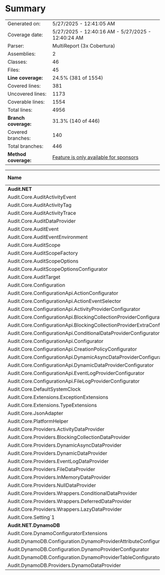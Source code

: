 # Summary
|||
|:---|:---|
| Generated on: | 5/27/2025 - 12:41:05 AM |
| Coverage date: | 5/27/2025 - 12:40:16 AM - 5/27/2025 - 12:40:24 AM |
| Parser: | MultiReport (3x Cobertura) |
| Assemblies: | 2 |
| Classes: | 46 |
| Files: | 45 |
| **Line coverage:** | 24.5% (381 of 1554) |
| Covered lines: | 381 |
| Uncovered lines: | 1173 |
| Coverable lines: | 1554 |
| Total lines: | 4956 |
| **Branch coverage:** | 31.3% (140 of 446) |
| Covered branches: | 140 |
| Total branches: | 446 |
| **Method coverage:** | [Feature is only available for sponsors](https://reportgenerator.io/pro) |

|**Name**|**Covered**|**Uncovered**|**Coverable**|**Total**|**Line coverage**|**Covered**|**Total**|**Branch coverage**|
|:---|---:|---:|---:|---:|---:|---:|---:|---:|
|**Audit.NET**|**272**|**1157**|**1429**|**4684**|**19%**|**91**|**378**|**24%**|
|Audit.Core.AuditActivityEvent|0|2|2|78|0%|0|0||
|Audit.Core.AuditActivityTag|0|2|2|78|0%|0|0||
|Audit.Core.AuditActivityTrace|0|10|10|78|0%|0|0||
|Audit.Core.AuditDataProvider|3|17|20|128|15%|2|8|25%|
|Audit.Core.AuditEvent|14|2|16|107|87.5%|0|0||
|Audit.Core.AuditEventEnvironment|9|2|11|74|81.8%|0|0||
|Audit.Core.AuditScope|116|146|262|661|44.2%|77|168|45.8%|
|Audit.Core.AuditScopeFactory|13|54|67|209|19.4%|0|2|0%|
|Audit.Core.AuditScopeOptions|17|21|38|129|44.7%|0|2|0%|
|Audit.Core.AuditScopeOptionsConfigurator|0|33|33|107|0%|0|2|0%|
|Audit.Core.AuditTarget|3|0|3|26|100%|0|0||
|Audit.Core.Configuration|67|192|259|601|25.8%|7|10|70%|
|Audit.Core.ConfigurationApi.ActionConfigurator|0|5|5|19|0%|0|0||
|Audit.Core.ConfigurationApi.ActionEventSelector|0|16|16|48|0%|0|0||
|Audit.Core.ConfigurationApi.ActivityProviderConfigurator|0|38|38|121|0%|0|0||
|Audit.Core.ConfigurationApi.BlockingCollectionProviderConfigurator|0|10|10|32|0%|0|0||
|Audit.Core.ConfigurationApi.BlockingCollectionProviderExtraConfigurator|0|2|2|13|0%|0|0||
|Audit.Core.ConfigurationApi.ConditionalDataProviderConfigurator|0|37|37|77|0%|0|0||
|Audit.Core.ConfigurationApi.Configurator|0|67|67|195|0%|0|0||
|Audit.Core.ConfigurationApi.CreationPolicyConfigurator|2|8|10|35|20%|0|0||
|Audit.Core.ConfigurationApi.DynamicAsyncDataProviderConfigurator|0|23|23|79|0%|0|0||
|Audit.Core.ConfigurationApi.DynamicDataProviderConfigurator|0|13|13|47|0%|0|0||
|Audit.Core.ConfigurationApi.EventLogProviderConfigurator|0|17|17|54|0%|0|0||
|Audit.Core.ConfigurationApi.FileLogProviderConfigurator|0|10|10|35|0%|0|0||
|Audit.Core.DefaultSystemClock|1|0|1|16|100%|0|0||
|Audit.Core.Extensions.ExceptionExtensions|0|3|3|25|0%|0|2|0%|
|Audit.Core.Extensions.TypeExtensions|7|7|14|43|50%|3|8|37.5%|
|Audit.Core.JsonAdapter|2|12|14|53|14.2%|0|8|0%|
|Audit.Core.PlatformHelper|5|0|5|16|100%|0|0||
|Audit.Core.Providers.ActivityDataProvider|0|99|99|333|0%|0|52|0%|
|Audit.Core.Providers.BlockingCollectionDataProvider|0|39|39|169|0%|0|22|0%|
|Audit.Core.Providers.DynamicAsyncDataProvider|0|47|47|169|0%|0|6|0%|
|Audit.Core.Providers.DynamicDataProvider|0|31|31|106|0%|0|6|0%|
|Audit.Core.Providers.EventLogDataProvider|0|27|27|82|0%|0|10|0%|
|Audit.Core.Providers.FileDataProvider|2|54|56|153|3.5%|0|12|0%|
|Audit.Core.Providers.InMemoryDataProvider|0|26|26|76|0%|0|0||
|Audit.Core.Providers.NullDataProvider|0|6|6|36|0%|0|0||
|Audit.Core.Providers.Wrappers.ConditionalDataProvider|0|32|32|114|0%|0|26|0%|
|Audit.Core.Providers.Wrappers.DeferredDataProvider|0|22|22|92|0%|0|18|0%|
|Audit.Core.Providers.Wrappers.LazyDataProvider|0|22|22|89|0%|0|14|0%|
|Audit.Core.Setting`1|11|3|14|81|78.5%|2|2|100%|
|**Audit.NET.DynamoDB**|**109**|**16**|**125**|**428**|**87.2%**|**49**|**68**|**72%**|
|Audit.Core.DynamoConfiguratorExtensions|2|6|8|38|25%|0|0||
|Audit.DynamoDB.Configuration.DynamoProviderAttributeConfigurator|3|0|3|17|100%|0|0||
|Audit.DynamoDB.Configuration.DynamoProviderConfigurator|7|8|15|54|46.6%|0|0||
|Audit.DynamoDB.Configuration.DynamoProviderTableConfigurator|7|0|7|28|100%|0|0||
|Audit.DynamoDB.Providers.DynamoDataProvider|90|2|92|291|97.8%|49|68|72%|
